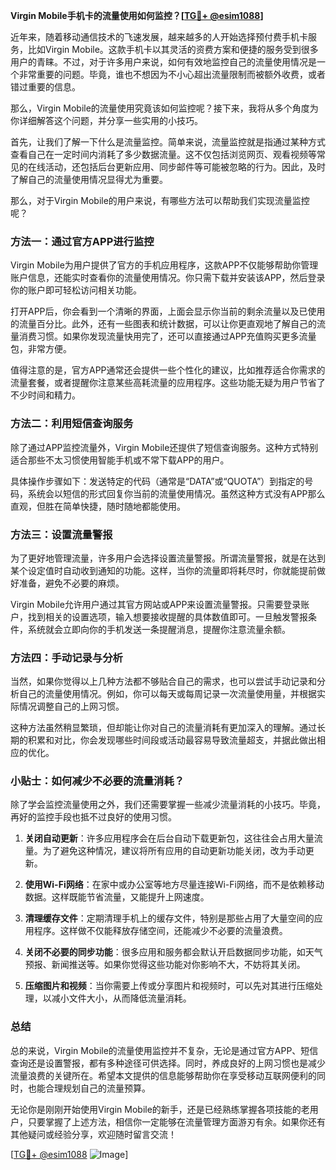 **Virgin Mobile手机卡的流量使用如何监控？[[TG💪+ @esim1088](https://t.me/s/esim1088)]**

近年来，随着移动通信技术的飞速发展，越来越多的人开始选择预付费手机卡服务，比如Virgin Mobile。这款手机卡以其灵活的资费方案和便捷的服务受到很多用户的青睐。不过，对于许多用户来说，如何有效地监控自己的流量使用情况是一个非常重要的问题。毕竟，谁也不想因为不小心超出流量限制而被额外收费，或者错过重要的信息。

那么，Virgin Mobile的流量使用究竟该如何监控呢？接下来，我将从多个角度为你详细解答这个问题，并分享一些实用的小技巧。

首先，让我们了解一下什么是流量监控。简单来说，流量监控就是指通过某种方式查看自己在一定时间内消耗了多少数据流量。这不仅包括浏览网页、观看视频等常见的在线活动，还包括后台更新应用、同步邮件等可能被忽略的行为。因此，及时了解自己的流量使用情况显得尤为重要。

那么，对于Virgin Mobile的用户来说，有哪些方法可以帮助我们实现流量监控呢？

### 方法一：通过官方APP进行监控

Virgin Mobile为用户提供了官方的手机应用程序，这款APP不仅能够帮助你管理账户信息，还能实时查看你的流量使用情况。你只需下载并安装该APP，然后登录你的账户即可轻松访问相关功能。

打开APP后，你会看到一个清晰的界面，上面会显示你当前的剩余流量以及已使用的流量百分比。此外，还有一些图表和统计数据，可以让你更直观地了解自己的流量消费习惯。如果你发现流量快用完了，还可以直接通过APP充值购买更多流量包，非常方便。

值得注意的是，官方APP通常还会提供一些个性化的建议，比如推荐适合你需求的流量套餐，或者提醒你注意某些高耗流量的应用程序。这些功能无疑为用户节省了不少时间和精力。

### 方法二：利用短信查询服务

除了通过APP监控流量外，Virgin Mobile还提供了短信查询服务。这种方式特别适合那些不太习惯使用智能手机或不常下载APP的用户。

具体操作步骤如下：发送特定的代码（通常是“DATA”或“QUOTA”）到指定的号码，系统会以短信的形式回复你当前的流量使用情况。虽然这种方式没有APP那么直观，但胜在简单快捷，随时随地都能使用。

### 方法三：设置流量警报

为了更好地管理流量，许多用户会选择设置流量警报。所谓流量警报，就是在达到某个设定值时自动收到通知的功能。这样，当你的流量即将耗尽时，你就能提前做好准备，避免不必要的麻烦。

Virgin Mobile允许用户通过其官方网站或APP来设置流量警报。只需要登录账户，找到相关的设置选项，输入想要接收提醒的具体数值即可。一旦触发警报条件，系统就会立即向你的手机发送一条提醒消息，提醒你注意流量余额。

### 方法四：手动记录与分析

当然，如果你觉得以上几种方法都不够贴合自己的需求，也可以尝试手动记录和分析自己的流量使用情况。例如，你可以每天或每周记录一次流量使用量，并根据实际情况调整自己的上网习惯。

这种方法虽然稍显繁琐，但却能让你对自己的流量消耗有更加深入的理解。通过长期的积累和对比，你会发现哪些时间段或活动最容易导致流量超支，并据此做出相应的优化。

### 小贴士：如何减少不必要的流量消耗？

除了学会监控流量使用之外，我们还需要掌握一些减少流量消耗的小技巧。毕竟，再好的监控手段也抵不过良好的使用习惯。

1. **关闭自动更新**：许多应用程序会在后台自动下载更新包，这往往会占用大量流量。为了避免这种情况，建议将所有应用的自动更新功能关闭，改为手动更新。
   
2. **使用Wi-Fi网络**：在家中或办公室等地方尽量连接Wi-Fi网络，而不是依赖移动数据。这样既能节省流量，又能提升上网速度。

3. **清理缓存文件**：定期清理手机上的缓存文件，特别是那些占用了大量空间的应用程序。这样做不仅能释放存储空间，还能减少不必要的流量浪费。

4. **关闭不必要的同步功能**：很多应用和服务都会默认开启数据同步功能，如天气预报、新闻推送等。如果你觉得这些功能对你影响不大，不妨将其关闭。

5. **压缩图片和视频**：当你需要上传或分享图片和视频时，可以先对其进行压缩处理，以减小文件大小，从而降低流量消耗。

### 总结

总的来说，Virgin Mobile的流量使用监控并不复杂，无论是通过官方APP、短信查询还是设置警报，都有多种途径可供选择。同时，养成良好的上网习惯也是减少流量浪费的关键所在。希望本文提供的信息能够帮助你在享受移动互联网便利的同时，也能合理规划自己的流量预算。

无论你是刚刚开始使用Virgin Mobile的新手，还是已经熟练掌握各项技能的老用户，只要掌握了上述方法，相信你一定能够在流量管理方面游刃有余。如果你还有其他疑问或经验分享，欢迎随时留言交流！

[[TG💪+ @esim1088](https://t.me/s/esim1088) ![Image](https://i.postimg.cc/4NQfJmqS/Snipaste-2025-05-13-00-14-12.png)]